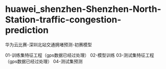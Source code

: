 # huawei_shenzhen-Shenzhen-North-Station-traffic-congestion-prediction
华为云比赛-深圳北站交通拥堵预测-初赛模型

01-训练集特征工程（gps数据已经过处理）
02-模型训练
03-测试集特征工程（gps数据已经过处理）
04-测试集预测
